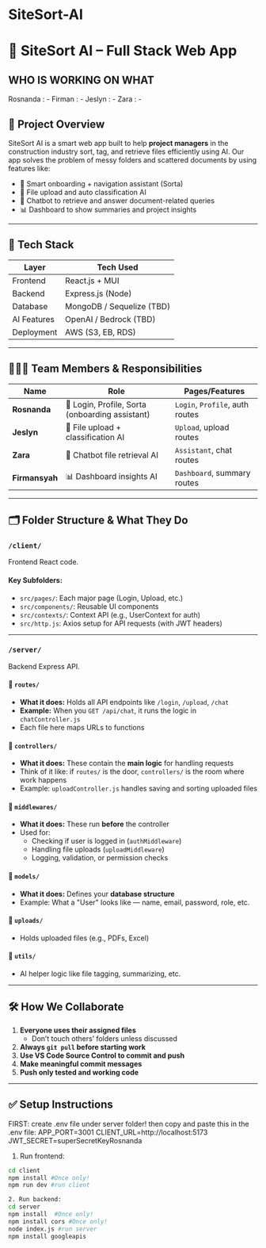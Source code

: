 # SiteSort-AI
# 📁 SiteSort AI – Full Stack Web App

## WHO IS WORKING ON WHAT

Rosnanda : -
Firman : -
Jeslyn : -
Zara : -

## 👋 Project Overview

SiteSort AI is a smart web app built to help **project managers** in the construction industry sort, tag, and retrieve files efficiently using AI. Our app solves the problem of messy folders and scattered documents by using features like:

- 🧠 Smart onboarding + navigation assistant (Sorta)
- 🤖 File upload and auto classification AI
- 💬 Chatbot to retrieve and answer document-related queries
- 📊 Dashboard to show summaries and project insights

---

## 🧠 Tech Stack

| Layer        | Tech Used         |
|--------------|------------------|
| Frontend     | React.js + MUI   |
| Backend      | Express.js (Node) |
| Database     | MongoDB / Sequelize (TBD) |
| AI Features  | OpenAI / Bedrock (TBD) |
| Deployment   | AWS (S3, EB, RDS) |

---

## 🧑‍🤝‍🧑 Team Members & Responsibilities

| Name         | Role                          | Pages/Features |
|--------------|-------------------------------|----------------|
| **Rosnanda** | 🔐 Login, Profile, Sorta (onboarding assistant) | `Login`, `Profile`, auth routes |
| **Jeslyn**   | 📂 File upload + classification AI | `Upload`, upload routes |
| **Zara**     | 💬 Chatbot file retrieval AI | `Assistant`, chat routes |
| **Firmansyah** | 📊 Dashboard insights AI | `Dashboard`, summary routes |

---

## 🗂 Folder Structure & What They Do

### `/client/`
Frontend React code.

#### Key Subfolders:
- `src/pages/`: Each major page (Login, Upload, etc.)
- `src/components/`: Reusable UI components
- `src/contexts/`: Context API (e.g., UserContext for auth)
- `src/http.js`: Axios setup for API requests (with JWT headers)

---

### `/server/`
Backend Express API.

#### 🔹 `routes/`
- **What it does:** Holds all API endpoints like `/login`, `/upload`, `/chat`
- **Example:** When you `GET /api/chat`, it runs the logic in `chatController.js`
- Each file here maps URLs to functions

#### 🔹 `controllers/`
- **What it does:** These contain the **main logic** for handling requests
- Think of it like: if `routes/` is the door, `controllers/` is the room where work happens
- Example: `uploadController.js` handles saving and sorting uploaded files

#### 🔹 `middlewares/`
- **What it does:** These run **before** the controller
- Used for:
  - Checking if user is logged in (`authMiddleware`)
  - Handling file uploads (`uploadMiddleware`)
  - Logging, validation, or permission checks

#### 🔹 `models/`
- **What it does:** Defines your **database structure**
- Example: What a "User" looks like — name, email, password, role, etc.

#### 🔹 `uploads/`
- Holds uploaded files (e.g., PDFs, Excel)

#### 🔹 `utils/`
- AI helper logic like file tagging, summarizing, etc.

---

## 🛠 How We Collaborate

1. **Everyone uses their assigned files**
   - Don’t touch others’ folders unless discussed
2. **Always `git pull` before starting work**
3. **Use VS Code Source Control to commit and push**
4. **Make meaningful commit messages**
5. **Push only tested and working code**

---

## ✅ Setup Instructions

FIRST: 
create .env file under server folder!
then copy and paste this in the .env file: 
APP_PORT=3001
CLIENT_URL=http://localhost:5173
JWT_SECRET=superSecretKeyRosnanda




1. Run frontend:
```bash
cd client
npm install #Once only!
npm run dev #run client

2. Run backend:
cd server
npm install  #Once only!
npm install cors #Once only!
node index.js #run server
npm install googleapis
